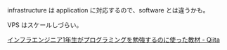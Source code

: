 infrastructure は application に対応するので、software とは違うかも。

VPS はスケールしづらい。

[インフラエンジニア1年生がプログラミングを勉強するのに使った教材 - Qiita](https://qiita.com/iStone/items/64c1ffe00e94a024af49)
